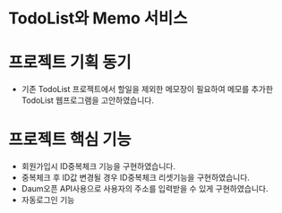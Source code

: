 # TodoList와 Memo 서비스
# 프로젝트 기획 동기
- 기존 TodoList 프로젝트에서 할일을 제외한 메모장이 필요하여 메모를 추가한 TodoList 웹프로그램을 고안하였습니다.
# 프로젝트 핵심 기능
- 회원가입시 ID중복체크 기능을 구현하였습니다.
- 중복체크 후 ID값 변경될 경우 ID중복체크 리셋기능을 구현하였습니다.
- Daum오픈 API사용으로 사용자의 주소를 입력받을 수 있게 구현하였습니다.
- 자동로그인 기능
